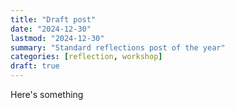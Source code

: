 ```yaml
---
title: "Draft post"
date: "2024-12-30"
lastmod: "2024-12-30"
summary: "Standard reflections post of the year"
categories: [reflection, workshop]
draft: true
---
```


Here's something